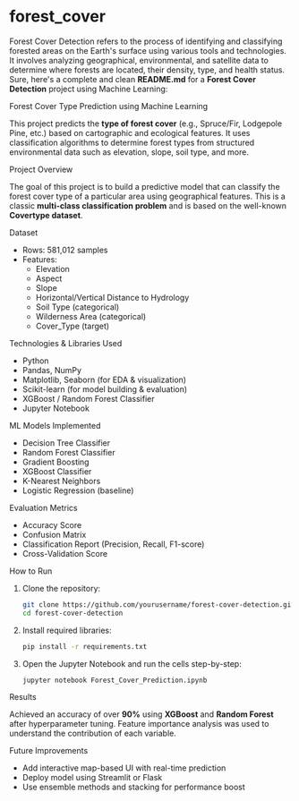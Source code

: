 # forest_cover
Forest Cover Detection refers to the process of identifying and classifying forested areas on the Earth's surface using various tools and technologies. It involves analyzing geographical, environmental, and satellite data to determine where forests are located, their density, type, and health status.
Sure, here's a complete and clean **README.md** for a **Forest Cover Detection** project using Machine Learning:

Forest Cover Type Prediction using Machine Learning

This project predicts the **type of forest cover** (e.g., Spruce/Fir, Lodgepole Pine, etc.) based on cartographic and ecological features. It uses classification algorithms to determine forest types from structured environmental data such as elevation, slope, soil type, and more.

Project Overview

The goal of this project is to build a predictive model that can classify the forest cover type of a particular area using geographical features. This is a classic **multi-class classification problem** and is based on the well-known **Covertype dataset**.

 Dataset
- Rows: 581,012 samples  
- Features:
  - Elevation
  - Aspect
  - Slope
  - Horizontal/Vertical Distance to Hydrology
  - Soil Type (categorical)
  - Wilderness Area (categorical)
  - Cover_Type (target)

Technologies & Libraries Used

- Python  
- Pandas, NumPy  
- Matplotlib, Seaborn (for EDA & visualization)  
- Scikit-learn (for model building & evaluation)  
- XGBoost / Random Forest Classifier  
- Jupyter Notebook

 ML Models Implemented

- Decision Tree Classifier  
- Random Forest Classifier  
- Gradient Boosting  
- XGBoost Classifier  
- K-Nearest Neighbors  
- Logistic Regression (baseline)

Evaluation Metrics

- Accuracy Score  
- Confusion Matrix  
- Classification Report (Precision, Recall, F1-score)  
- Cross-Validation Score

 How to Run

1. Clone the repository:
   ```bash
   git clone https://github.com/yourusername/forest-cover-detection.git
   cd forest-cover-detection
   ```

2. Install required libraries:
   ```bash
   pip install -r requirements.txt
   ```

3. Open the Jupyter Notebook and run the cells step-by-step:
   ```
   jupyter notebook Forest_Cover_Prediction.ipynb
   ```

Results

Achieved an accuracy of over **90%** using **XGBoost** and **Random Forest** after hyperparameter tuning. Feature importance analysis was used to understand the contribution of each variable.

Future Improvements

- Add interactive map-based UI with real-time prediction
- Deploy model using Streamlit or Flask
- Use ensemble methods and stacking for performance boost
